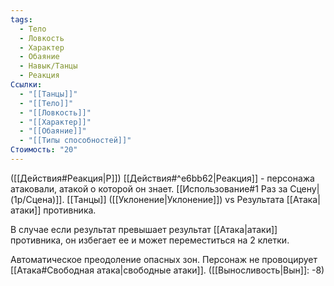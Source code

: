 ```yaml
---
tags:
  - Тело
  - Ловкость
  - Характер
  - Обаяние
  - Навык/Танцы
  - Реакция
Ссылки:
  - "[[Танцы]]"
  - "[[Тело]]"
  - "[[Ловкость]]"
  - "[[Характер]]"
  - "[[Обаяние]]"
  - "[[Типы способностей]]"
Стоимость: "20"
---
```

([[Действия#Реакция|Р]]) [[Действия#^e6bb62|Реакция]] - персонажа атаковали, атакой о которой он знает. [[Использование#1 Раз за Сцену|(1р/Сцена)]]. [[Танцы]] ([[Уклонение|Уклонение]]) vs Результата [[Атака|атаки]]
противника.  

В случае если результат превышает результат [[Атака|атаки]] противника, он избегает ее и может переместиться на 2 клетки. 

Автоматическое преодоление опасных зон. Персонаж не провоцирует [[Атака#Свободная атака|свободные атаки]].
([[Выносливость|Вын]]: -8)